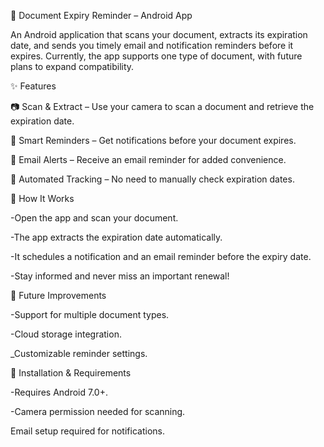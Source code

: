 📄 Document Expiry Reminder – Android App

An Android application that scans your document, extracts its expiration date, and sends you timely email and notification reminders before it expires. Currently, the app supports one type of document, with future plans to expand compatibility.

✨ Features

📷 Scan & Extract – Use your camera to scan a document and retrieve the expiration date.

🔔 Smart Reminders – Get notifications before your document expires.

📧 Email Alerts – Receive an email reminder for added convenience.

📆 Automated Tracking – No need to manually check expiration dates.

🚀 How It Works

-Open the app and scan your document.

-The app extracts the expiration date automatically.

-It schedules a notification and an email reminder before the expiry date.

-Stay informed and never miss an important renewal!

📌 Future Improvements

-Support for multiple document types.

-Cloud storage integration.

_Customizable reminder settings.

📲 Installation & Requirements

-Requires Android 7.0+.

-Camera permission needed for scanning.

Email setup required for notifications.
